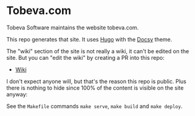 # Tobeva.com

Tobeva Software maintains the website tobeva.com.

This repo generates that site. It uses [Hugo](https://gohugo.io/) with the [Docsy](https://github.com/google/docsy) theme.

The "wiki" section of the site is not really a wiki, it can't be edited on the site. But you can "edit the wiki" by creating a PR into this repo:

* [Wiki](content/wiki)

I don't expect anyone will, but that's the reason this repo is public. Plus there is nothing to hide since 100% of the content is visible on the site anyway:

See the `Makefile` commands `make serve`, `make build` and `make deploy`.
